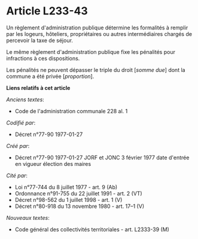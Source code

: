 # Article L233-43

Un règlement d'administration publique détermine les formalités à remplir par les logeurs, hôteliers, propriétaires ou autres
intermédiaires chargés de percevoir la taxe de séjour. 

Le même règlement d'administration publique fixe les pénalités pour infractions à ces dispositions. 

Les pénalités ne peuvent dépasser le triple du droit [*somme due*] dont la commune a été privée [*proportion*].

**Liens relatifs à cet article**

_Anciens textes_:

  - Code de l'administration communale 228 al. 1

_Codifié par_:

  - Décret n°77-90 1977-01-27

_Créé par_:

  - Décret n°77-90 1977-01-27 JORF et JONC 3 février 1977 date d'entrée en vigueur élection des maires

_Cité par_:

  - Loi n°77-744 du 8 juillet 1977 - art. 9 (Ab)
  - Ordonnance n°91-755 du 22 juillet 1991 - art. 2 (VT)
  - Décret n°98-562 du 1 juillet 1998 - art. 1 (V)
  - Décret n°80-918 du 13 novembre 1980 - art. 17–1 (V)

_Nouveaux textes_:

  - Code général des collectivités territoriales - art. L2333-39 (M)
